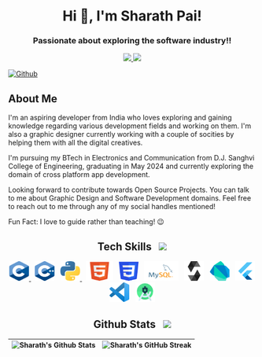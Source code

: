 


<h1 align="center">Hi 👋, I'm Sharath Pai!</h1>
<h3 align="center">Passionate about exploring the software industry!!</h3>

<p align='center'>
  <a href='mailto:sharathpai107@gmail.com' target="_blank">
      <img src='https://img.shields.io/badge/-sharathpai107@gmail.com-c14438?style=flat&logo=Gmail&logoColor=white&link=mailto:sharathpai107.com'>
  </a>
  
 
  <a href='https://www.linkedin.com/in/sharathpai107/' target="_blank">
      <img src='https://img.shields.io/badge/-SharathPai-0072b1?style=flat&logo=Linkedin&logoColor=white&link=https://www.linkedin.com/in/sharathpai107/'>
  </a>

 

[![Github](https://img.shields.io/github/followers/Sharath1036?label=Follow&style=social)](https://github.com/Sharath1036)

<h2>
    About Me
</h2>

I'm an aspiring developer from India who loves exploring and gaining knowledge regarding various development fields and working on them. I'm also a graphic designer currently working with a couple of socities by helping them with all the digital creatives.

I'm pursuing my BTech in Electronics and Communication from D.J. Sanghvi College of Engineering, graduating in May 2024 and currently exploring the domain of cross platform app development.

Looking forward to contribute towards Open Source Projects. You can talk to me about Graphic Design and Software Development domains. Feel free to reach out to me through any of my social handles mentioned!

Fun Fact: I love to guide rather than teaching! 😉



<h2 align = 'center'>
   Tech Skills &nbsp; <img src = "https://media2.giphy.com/media/QssGEmpkyEOhBCb7e1/giphy.gif?cid=ecf05e47a0n3gi1bfqntqmob8g9aid1oyj2wr3ds3mg700bl&rid=giphy.gif" width = 32px>
</h2>

<p align = 'center'>
<a href= "https://github.com/Sharath1036?tab=repositories&q=&type=&language=c&sort="> <img src="https://raw.githubusercontent.com/Sharath1036/readme-icon-gen/main/cprogramming.png" alt="react" width="40" height="40"/> </a>
&nbsp;
<a> <img src = "https://raw.githubusercontent.com/Sharath1036/readme-icon-gen/main/cpp.png" alt="react" width="40" height="40"/> </a>
&nbsp;
<a href = "https://github.com/Sharath1036?tab=repositories&q=&type=&language=python&sort="> <img src = "https://raw.githubusercontent.com/Sharath1036/readme-icon-gen/main/python.png" alt="react" width="40" height="40"/> </a>
&nbsp;
<a> <img src="https://raw.githubusercontent.com/Sharath1036/readme-icon-gen/main/html.png" alt="react" width="55" height="40"/> </a>
&nbsp;
<a> <img src="https://raw.githubusercontent.com/Sharath1036/readme-icon-gen/main/css.png" alt="react" width="40" height="40"/> </a>
&nbsp;
<a> <img src="https://raw.githubusercontent.com/Sharath1036/readme-icon-gen/main/mysql.png" alt="react" width="70" height="40"/> </a>
&nbsp;
<a> <img src ="https://raw.githubusercontent.com/Sharath1036/readme-icon-gen/main/solidity.png" alt="react" width="40" height="40"/> </a>
&nbsp;
<a> <img src ="https://raw.githubusercontent.com/Sharath1036/readme-icon-gen/main/dart.png" alt="react" width="40" height="40"/> </a>
&nbsp;
<a> <img src ="https://raw.githubusercontent.com/Sharath1036/readme-icon-gen/main/flutter.png" alt="react" width="40" height="40"/> </a>
&nbsp;
<a> <img src ="https://raw.githubusercontent.com/Sharath1036/readme-icon-gen/main/vscode.png" alt="react" width="40" height="40"/> </a>
&nbsp;
<a> <img src ="https://raw.githubusercontent.com/Sharath1036/readme-icon-gen/main/android-studio.png" alt="react" width="40" height="40"/> </a>
&nbsp;
</p>

<h2 align = 'center'>
    Github Stats &nbsp; <img src = "https://raw.githubusercontent.com/Sharath1036/readme-icon-generator/main/github-cat.gif" width = 32px>
</h2>

| ![Sharath's Github Stats](https://github-readme-stats.vercel.app/api?username=Sharath1036&show_icons=true&theme=radical) | ![Sharath's GitHub Streak](https://github-readme-streak-stats.herokuapp.com/?user=Sharath1036&theme=radical) |
|---|---|

